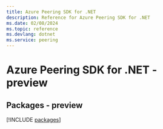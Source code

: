 ```yaml
---
title: Azure Peering SDK for .NET
description: Reference for Azure Peering SDK for .NET
ms.date: 02/08/2024
ms.topic: reference
ms.devlang: dotnet
ms.service: peering
---
```

# Azure Peering SDK for .NET - preview
## Packages - preview
[!INCLUDE [packages](peering-index.md)]